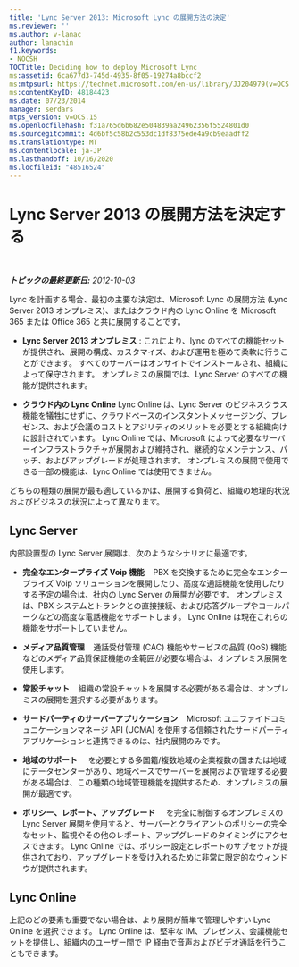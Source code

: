 ```yaml
---
title: 'Lync Server 2013: Microsoft Lync の展開方法の決定'
ms.reviewer: ''
ms.author: v-lanac
author: lanachin
f1.keywords:
- NOCSH
TOCTitle: Deciding how to deploy Microsoft Lync
ms:assetid: 6ca677d3-745d-4935-8f05-19274a8bccf2
ms:mtpsurl: https://technet.microsoft.com/en-us/library/JJ204979(v=OCS.15)
ms:contentKeyID: 48184423
ms.date: 07/23/2014
manager: serdars
mtps_version: v=OCS.15
ms.openlocfilehash: f31a765d6b682e504839aa24962356f5524801d0
ms.sourcegitcommit: 4d6bf5c58b2c553dc1df8375ede4a9cb9eaadff2
ms.translationtype: MT
ms.contentlocale: ja-JP
ms.lasthandoff: 10/16/2020
ms.locfileid: "48516524"
---
```

# <a name="deciding-how-to-deploy-lync-server-2013"></a>Lync Server 2013 の展開方法を決定する

<div data-xmlns="http://www.w3.org/1999/xhtml">

<div class="topic" data-xmlns="http://www.w3.org/1999/xhtml" data-msxsl="urn:schemas-microsoft-com:xslt" data-cs="https://msdn.microsoft.com/">

<div data-asp="https://msdn2.microsoft.com/asp">



</div>

<div id="mainSection">

<div id="mainBody">

<span> </span>

_**トピックの最終更新日:** 2012-10-03_

Lync を計画する場合、最初の主要な決定は、Microsoft Lync の展開方法 (Lync Server 2013 オンプレミス)、またはクラウド内の Lync Online を Microsoft 365 または Office 365 と共に展開することです。

  - **Lync Server 2013 オンプレミス** : これにより、lync のすべての機能セットが提供され、展開の構成、カスタマイズ、および運用を極めて柔軟に行うことができます。 すべてのサーバーはオンサイトでインストールされ、組織によって保守されます。 オンプレミスの展開では、Lync Server のすべての機能が提供されます。

  - **クラウド内の Lync Online** Lync Online は、Lync Server のビジネスクラス機能を犠牲にせずに、クラウドベースのインスタントメッセージング、プレゼンス、および会議のコストとアジリティのメリットを必要とする組織向けに設計されています。 Lync Online では、Microsoft によって必要なサーバーインフラストラクチャが展開および維持され、継続的なメンテナンス、パッチ、およびアップグレードが処理されます。 オンプレミスの展開で使用できる一部の機能は、Lync Online では使用できません。

どちらの種類の展開が最も適しているかは、展開する負荷と、組織の地理的状況およびビジネスの状況によって異なります。

<div>

## <a name="lync-server"></a>Lync Server

内部設置型の Lync Server 展開は、次のようなシナリオに最適です。

  - **完全なエンタープライズ Voip 機能**    PBX を交換するために完全なエンタープライズ Voip ソリューションを展開したり、高度な通話機能を使用したりする予定の場合は、社内の Lync Server の展開が必要です。 オンプレミスは、PBX システムとトランクとの直接接続、および応答グループやコールパークなどの高度な電話機能をサポートします。 Lync Online は現在これらの機能をサポートしていません。

  - **メディア品質管理**    通話受付管理 (CAC) 機能やサービスの品質 (QoS) 機能などのメディア品質保証機能の全範囲が必要な場合は、オンプレミス展開を使用します。

  - **常設チャット**    組織の常設チャットを展開する必要がある場合は、オンプレミスの展開を選択する必要があります。

  - **サードパーティのサーバーアプリケーション**    Microsoft ユニファイドコミュニケーションマネージ API (UCMA) を使用する信頼されたサードパーティアプリケーションと連携できるのは、社内展開のみです。

  - **地域のサポート**     を必要とする多国籍/複数地域の企業複数の国または地域にデータセンターがあり、地域ベースでサーバーを展開および管理する必要がある場合は、この種類の地域管理機能を提供するため、オンプレミスの展開が最適です。

  - **ポリシー、レポート、アップグレード**     を完全に制御するオンプレミスの Lync Server 展開を使用すると、サーバーとクライアントのポリシーの完全なセット、監視やその他のレポート、アップグレードのタイミングにアクセスできます。 Lync Online では、ポリシー設定とレポートのサブセットが提供されており、アップグレードを受け入れるために非常に限定的なウィンドウが提供されます。

</div>

<div>

## <a name="lync-online"></a>Lync Online

上記のどの要素も重要でない場合は、より展開が簡単で管理しやすい Lync Online を選択できます。 Lync Online は、堅牢な IM、プレゼンス、会議機能セットを提供し、組織内のユーザー間で IP 経由で音声およびビデオ通話を行うこともできます。

</div>

</div>

<span> </span>

</div>

</div>

</div>

